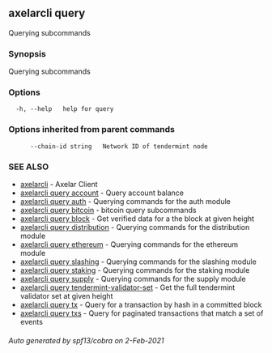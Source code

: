 ## axelarcli query

Querying subcommands

### Synopsis

Querying subcommands

### Options

```
  -h, --help   help for query
```

### Options inherited from parent commands

```
      --chain-id string   Network ID of tendermint node
```

### SEE ALSO

* [axelarcli](axelarcli.md)	 - Axelar Client
* [axelarcli query account](axelarcli_query_account.md)	 - Query account balance
* [axelarcli query auth](axelarcli_query_auth.md)	 - Querying commands for the auth module
* [axelarcli query bitcoin](axelarcli_query_bitcoin.md)	 - bitcoin query subcommands
* [axelarcli query block](axelarcli_query_block.md)	 - Get verified data for a the block at given height
* [axelarcli query distribution](axelarcli_query_distribution.md)	 - Querying commands for the distribution module
* [axelarcli query ethereum](axelarcli_query_ethereum.md)	 - Querying commands for the ethereum module
* [axelarcli query slashing](axelarcli_query_slashing.md)	 - Querying commands for the slashing module
* [axelarcli query staking](axelarcli_query_staking.md)	 - Querying commands for the staking module
* [axelarcli query supply](axelarcli_query_supply.md)	 - Querying commands for the supply module
* [axelarcli query tendermint-validator-set](axelarcli_query_tendermint-validator-set.md)	 - Get the full tendermint validator set at given height
* [axelarcli query tx](axelarcli_query_tx.md)	 - Query for a transaction by hash in a committed block
* [axelarcli query txs](axelarcli_query_txs.md)	 - Query for paginated transactions that match a set of events

###### Auto generated by spf13/cobra on 2-Feb-2021
